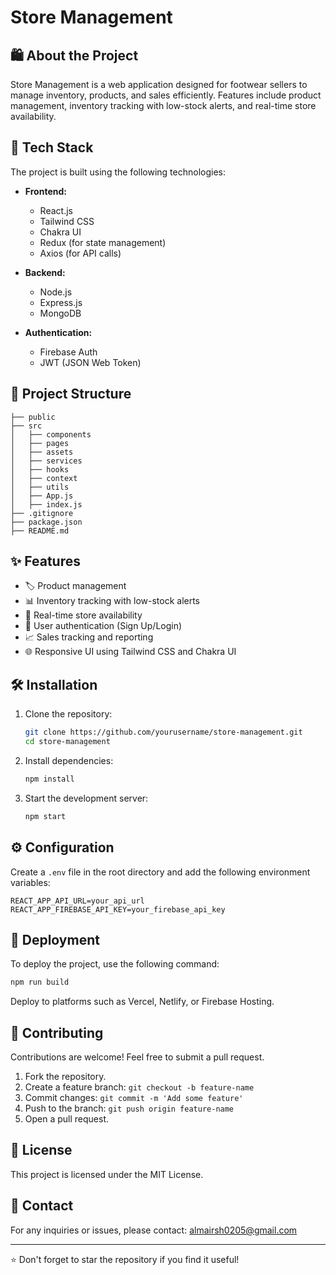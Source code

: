 
# Store Management

## 🛍️ About the Project

Store Management is a web application designed for footwear sellers to manage inventory, products, and sales efficiently. Features include product management, inventory tracking with low-stock alerts, and real-time store availability.

## 🚀 Tech Stack

The project is built using the following technologies:

- **Frontend:**
  - React.js
  - Tailwind CSS
  - Chakra UI
  - Redux (for state management)
  - Axios (for API calls)

- **Backend:**
  - Node.js
  - Express.js
  - MongoDB

- **Authentication:**
  - Firebase Auth
  - JWT (JSON Web Token)

## 📂 Project Structure

```
├── public
├── src
│   ├── components
│   ├── pages
│   ├── assets
│   ├── services
│   ├── hooks
│   ├── context
│   ├── utils
│   ├── App.js
│   ├── index.js
├── .gitignore
├── package.json
├── README.md
```

## ✨ Features

- 🏷️ Product management
- 📊 Inventory tracking with low-stock alerts
- 🛒 Real-time store availability
- 🔐 User authentication (Sign Up/Login)
- 📈 Sales tracking and reporting
- 🌐 Responsive UI using Tailwind CSS and Chakra UI

## 🛠️ Installation

1. Clone the repository:
   ```bash
   git clone https://github.com/yourusername/store-management.git
   cd store-management
   ```

2. Install dependencies:
   ```bash
   npm install
   ```

3. Start the development server:
   ```bash
   npm start
   ```

## ⚙️ Configuration

Create a `.env` file in the root directory and add the following environment variables:

```
REACT_APP_API_URL=your_api_url
REACT_APP_FIREBASE_API_KEY=your_firebase_api_key
```

## 🚧 Deployment

To deploy the project, use the following command:

```bash
npm run build
```

Deploy to platforms such as Vercel, Netlify, or Firebase Hosting.

## 🤝 Contributing

Contributions are welcome! Feel free to submit a pull request.

1. Fork the repository.
2. Create a feature branch: `git checkout -b feature-name`
3. Commit changes: `git commit -m 'Add some feature'`
4. Push to the branch: `git push origin feature-name`
5. Open a pull request.

## 📜 License

This project is licensed under the MIT License.

## 📧 Contact

For any inquiries or issues, please contact: [almairsh0205@gmail.com](mailto:your-email@example.com)

---

⭐ Don't forget to star the repository if you find it useful!

